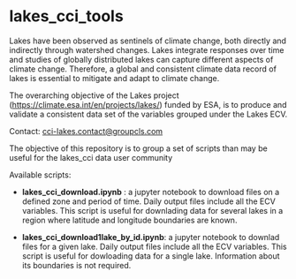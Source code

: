 # lakes_cci_tools

Lakes have been observed as sentinels of climate change, both directly and indirectly through watershed changes. Lakes integrate responses over time and studies of globally distributed lakes can capture different aspects of climate change. Therefore, a global and consistent climate data record of lakes is essential to mitigate and adapt to climate change. 

The overarching objective of the Lakes project (https://climate.esa.int/en/projects/lakes/) funded by ESA,  is to produce and validate a consistent data set of the variables grouped under the Lakes ECV.

Contact: cci-lakes.contact@groupcls.com

The objective of this repository is to group a set of scripts than may be useful for the lakes_cci data user community 

Available scripts:

* <b>lakes_cci_download.ipynb</b> : a jupyter notebook to download files on a defined zone and period of time. Daily output files include all the ECV variables. This script is useful for downlading data for several lakes in a region where latitude and longitude boundaries are known. 

* <b>lakes_cci_download1lake_by_id.ipynb</b>: a jupyter notebook to downlad files for a given lake. Daily output files include all the ECV variables. This script is useful for dowloading data for a single lake. Information about its boundaries is not required.
